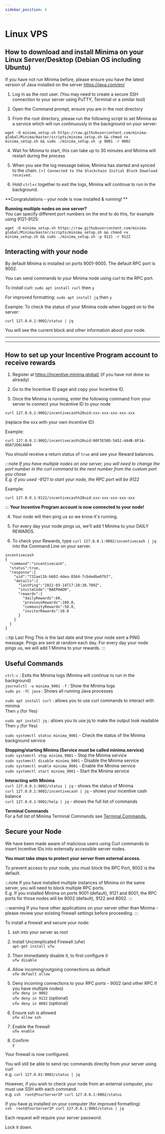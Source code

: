 ```yaml
---
sidebar_position: 6
---
```


# Linux VPS

## How to download and install Minima on your Linux Server/Desktop (Debian OS including Ubuntu)

If you have not run Minima before, please ensure you have the latest version of Java installed on the server https://java.com/en/

1. Log in as the root user. (You may need to create a secure SSH connection to your server using PuTTY, Terminal or a similar tool)

2. Open the Command prompt, ensure you are in the root directory

3. From the root directory, please run the following script to set Minima as a service which will run continuously in the background on your server:

```
wget -O minima_setup.sh https://raw.githubusercontent.com/minima-global/Minima/master/scripts/minima_setup.sh && chmod +x minima_setup.sh && sudo ./minima_setup.sh -p 9001 -r 9002
```

4. Wait for Minima to start, this can take up to 30 minutes and Minima will restart during the process

5. When you see the log message below, Minima has started and synced to the chain.
`[+] Connected to the blockchain Initial Block Download received.`

6. Hold `ctrl`+`c` together to exit the logs, Minima will continue to run in the background.

**Congratulations - your node is now installed & running! **

**Running multiple nodes on one server?**<br/> 
You can specify different port numbers on the end to do this, for example using 9121-9125: 
```
wget -O minima_setup.sh https://raw.githubusercontent.com/minima-global/Minima/master/scripts/minima_setup.sh && chmod +x minima_setup.sh && sudo ./minima_setup.sh -p 9121 -r 9122
```

## Interacting with your node

By default Minima is installed on ports 9001-9005. The default RPC port is 9002.
 
You can send commands to your Minima node using curl to the RPC port. 

To install curl:
`sudo apt install curl` then `y`

For improved formatting:
`sudo apt install jq` then `y`

Example: To check the status of your Minima node when logged on to the server:

`curl 127.0.0.1:9002/status | jq`

You will see the current block and other information about your node. 
 

---
___ 
## How to set up your Incentive Program account to receive rewards

1. Register at https://incentive.minima.global/ (if you have not done so already)

2. Go to the Incentive ID page and copy your Incentive ID. 

3. Once the Minima is running, enter the following command from your server to connect your Incentive ID to your node

```
curl 127.0.0.1:9002/incentivecash%20uid:xxx-xxx-xxx-xxx-xxx
```
(replace the xxx with your own Incentive ID)

Example:
```
curl 127.0.0.1:9002/incentivecash%20uid:00F3E50D-5A52-444B-8F1A-0DA72D6CAA84
```

You should receive a return status of `true` and see your Reward balances.<br/>


:::note
*If you have multiple nodes on one server, you will need to change the port number in the curl command to the next number from the custom port you chose <br/>
E.g. if you used -9121 to start your node, the RPC port will be 9122*

Example:
```
curl 127.0.0.1:9122/incentivecash%20uid:xxx-xxx-xxx-xxx-xxx
```
:::
**Your Incentive Program account is now connected to your node!**

4) Your node will then ping us so we know it's running. 

5) For every day your node pings us, we'll add 1 Minima to your DAILY REWARDS. 

6) To check your Rewards, type `curl 127.0.0.1:9002/incentivecash | jq` into the Command Line on your server.

```
incentivecash
{
  "command":"incentivecash",
  "status":true,
  "response":{
    "uid":"731ae11b-b602-4dea-8564-7cb4edbe07b7",
    "details":{
      "lastPing":"2022-03-14T17:28:38.709Z",
      "inviteCode":"BAEPAAD0",
      "rewards":{
        "dailyRewards":60,
        "previousRewards":100.0,
        "communityRewards":50.0,
        "inviterRewards":10.0
      }
    }
  }
}
```
:::tip Last Ping
This is the last date and time your node sent a PING message. Pings are sent at random each day. For every day your node pings us, we will add 1 Minima to your rewards.
:::


## Useful Commands
`ctrl-c` : Exits the Minima logs (Minima will continue to run in the background)<br/>
`journalctl -u minima_9001 -f` : Show the Minima logs<br/>
`sudo ps -fC java` : Shows all running Java processes<br/>

`sudo apt install curl` : allows you to use curl commands to interact with minima<br/>
Then `y` (for Yes)

`sudo apt install jq` : allows you to use jq to make the output look readable<br/>
Then `y` (for Yes)

`sudo systemctl status minima_9001` - Check the status of the Minima background service

**Stopping/starting Minima (Service must be called minima.service)**<br/>
`sudo systemctl stop minima_9001` - Stop the Minima service<br/>
`sudo systemctl disable minima_9001` - Disable the Minima service<br/>
`sudo systemctl enable minima_9001` - Enable the Minima service <br/>
`sudo systemctl start minima_9001` - Start the Minima service<br/>

**Interacting with Minima**<br/>
`curl 127.0.0.1:9002/status | jq` - shows the status of Minima <br/>
`curl 127.0.0.1:9002/incentivecash | jq` - shows your incentive cash balance<br/>
`curl 127.0.0.1:9002/help | jq` - shows the full list of commands<br/>

**__Terminal Commands__**<br/>
For a full list of Minima Terminal Commands see [Terminal Commands.](/docs/runanode/terminal_commands)

## Secure your Node

We have been made aware of malicious users using Curl commands to insert Incentive IDs into externally accessible server nodes.

**You must take steps to protect your server from external access.**

To prevent access to your node, you must block the RPC Port, 9002 is the default. 

:::note
If you have installed multiple instances of Minima on the same server, you will need to block multiple RPC ports. <br/>
E.g. If you installed Minima on ports 9001 (default), 9121 and 8001, the RPC ports for those nodes will be 9002 (default), 9122 and 8002.
:::

:::warning
If you have other applications on your server other than Minima - please review your existing firewall settings before proceeding.
:::

To install a firewall and secure your node:

1. ssh into your server as root

2. Install Uncomplicated Firewall (ufw)<br/>
`apt-get install ufw`

3. Then immediately disable it, to first configure it<br/>
`ufw disable`

4. Allow incoming/outgoing connections as default<br/>
`ufw default allow`

5. Deny incoming connections to your RPC ports - 9002 (and other RPC if you have multiple nodes)<br/>
`ufw deny in 9002`<br/>
`ufw deny in 9122` (optional)<br/>
`ufw deny in 8002` (optional)<br/>

6. Ensure ssh is allowed<br/>
`ufw allow ssh`

7. Enable the firewall<br/>
`ufw enable`

8. Confirm<br/>
`y` <br/>

Your firewall is now configured.

You will still be able to send rpc commands directly from your server using curl <br/>
e.g.  `curl 127.0.01:9002/status | jq`

However, if you wish to check your node from an external computer, you must use SSH with each command. <br/>
e.g. `ssh  root@YourServerIP curl 127.0.0.1:9002/status`

If you have jq installed on your computer (for improved formatting)<br/>
`ssh  root@YourServerIP curl 127.0.0.1:9002/status | jq`

Each request will require your server password.

Lock it down.

